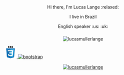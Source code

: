 <h1 align="center"></h1>
<p align="center">Hi there, I'm Lucas Lange  :relaxed: </p> 
<p align="center"> I live in  Brazil  </p>
<p align="center"> English speaker  :us: :uk: </p> 


<h3 align="center"></h3>
<p align="center">
   
</p>

<p align="center">
    <img src="https://komarev.com/ghpvc/?username=lucasmullerlange" alt="lucasmullerlange"/>
</p>
  
  <p>
   <a href="https://www.w3schools.com/css/" target="_blank"> 
     <img src="https://raw.githubusercontent.com/devicons/devicon/master/icons/css3/css3-original-wordmark.svg"alt="css3" width="40" height="40"/> 
  </a>
    <a href="https://www.w3schools.com/css/" target="_blank"> 
     <img src="https://cdn.jsdelivr.net/npm/simple-icons@3.0.1/icons/bootstrap.js"alt="bootstrap" width="40" height="40"/> 
      
  </a>
</p>

<p align="center">
    <a href="" target="blank">
        <img align="center" src="https://cdn.jsdelivr.net/npm/simple-icons@3.0.1/icons/linkedin.svg" alt="lucasmullerlange" height="40" width="40" color="blue"/>
    </a>
 
</p>

 
